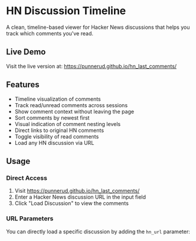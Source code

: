 # HN Discussion Timeline

A clean, timeline-based viewer for Hacker News discussions that helps you track which comments you've read.

## Live Demo

Visit the live version at: https://punnerud.github.io/hn_last_comments/

## Features

- Timeline visualization of comments
- Track read/unread comments across sessions
- Show comment context without leaving the page
- Sort comments by newest first
- Visual indication of comment nesting levels
- Direct links to original HN comments
- Toggle visibility of read comments
- Load any HN discussion via URL

## Usage

### Direct Access

1. Visit https://punnerud.github.io/hn_last_comments/
2. Enter a Hacker News discussion URL in the input field
3. Click "Load Discussion" to view the comments

### URL Parameters

You can directly load a specific discussion by adding the `hn_url` parameter: